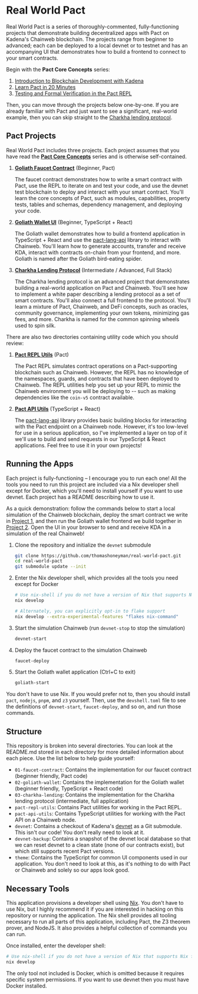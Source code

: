 # Real World Pact

Real World Pact is a series of thoroughly-commented, fully-functioning projects that demonstrate building decentralized apps with Pact on Kadena's Chainweb blockchain. The projects range from beginner to advanced; each can be deployed to a local devnet or to testnet and has an accompanying UI that demonstrates how to build a frontend to connect to your smart contracts.

Begin with the **Pact Core Concepts** series:

1. [Introduction to Blockchain Development with Kadena](./00-core-concepts/01-Introduction.md)
2. [Learn Pact in 20 Minutes](./00-core-concepts/02-Pact-In-20-Minutes.md)
3. [Testing and Formal Verification in the Pact REPL](./00-core-concepts/03-Testing-In-The-Pact-REPL.md)

Then, you can move through the projects below one-by-one. If you are already familiar with Pact and just want to see a significant, real-world example, then you can skip straight to the [Charkha lending protocol](./03-charkha-lending).

## Pact Projects

Real World Pact includes three projects. Each project assumes that you have read the [**Pact Core Concepts**](./00-core-concepts) series and is otherwise self-contained.

1. [**Goliath Faucet Contract**](./01-faucet-contract) (Beginner, Pact)

   The faucet contract demonstrates how to write a smart contract with Pact, use the REPL to iterate on and test your code, and use the devnet test blockchain to deploy and interact with your smart contract. You'll learn the core concepts of Pact, such as modules, capabilities, property tests, tables and schemas, dependency management, and deploying your code.

2. [**Goliath Wallet UI**](./02-goliath-wallet) (Beginner, TypeScript + React)

   The Goliath wallet demonstrates how to build a frontend application in TypeScript + React and use the [pact-lang-api](https://github.com/kadena-io/pact-lang-api) library to interact with Chainweb. You'll learn how to generate accounts, transfer and receive KDA, interact with contracts on-chain from your frontend, and more. Goliath is named after the Goliath bird-eating spider.

3. **[Charkha Lending Protocol](./03-charkha-lending)** (Intermediate / Advanced, Full Stack)

   The Charkha lending protocol is an advanced project that demonstrates building a real-world application on Pact and Chainweb. You'll see how to implement a white paper describing a lending protocol as a set of smart contracts. You'll also connect a full frontend to the protocol. You'll learn a mixture of Pact, Chainweb, and DeFi concepts, such as oracles, community governance, implementing your own tokens, minimizing gas fees, and more. Charkha is named for the common spinning wheels used to spin silk.

There are also two directories containing utility code which you should review:

1. **[Pact REPL Utils](./pact-repl-utils)** (Pact)

   The Pact REPL simulates contract operations on a Pact-supporting blockchain such as Chainweb. However, the REPL has no knowledge of the namespaces, guards, and contracts that have been deployed to Chainweb. The REPL utilities help you set up your REPL to mimic the Chainweb environment you will be deploying to -- such as making dependencies like the `coin-v5` contract available.

2. **[Pact API Utils](./pact-api-utils)** (TypeScript + React)

   The [pact-lang-api](https://github.com/kadena-io/pact-lang-api) library provides basic building blocks for interacting with the Pact endpoint on a Chainweb node. However, it's too low-level for use in a serious application, so I've implemented a layer on top of it we'll use to build and send requests in our TypeScript & React applications. Feel free to use it in your own projects!

## Running the Apps

Each project is fully-functioning – I encourage you to run each one! All the tools you need to run this project are included via a Nix developer shell except for Docker, which you'll need to install yourself if you want to use devnet. Each project has a README describing how to use it.

As a quick demonstration: follow the commands below to start a local simulation of the Chainweb blockchain, deploy the smart contract we write in [Project 1](./01-faucet-contract), and then run the Goliath wallet frontend we build together in [Project 2](./02-goliath-wallet). Open the UI in your browser to send and receive KDA in a simulation of the real Chainweb!

1. Clone the repository and initialize the `devnet` submodule

   ```sh
   git clone https://github.com/thomashoneyman/real-world-pact.git
   cd real-world-pact
   git submodule update --init
   ```

2. Enter the Nix developer shell, which provides all the tools you need except for Docker

   ```sh
   # Use nix-shell if you do not have a version of Nix that supports Nix flakes.
   nix develop
   
   # Alternately, you can explicitly opt-in to flake support
   nix develop --extra-experimental-features "flakes nix-command"
   ```

3. Start the simulation Chainweb (run `devnet-stop` to stop the simulation)

   ```sh
   devnet-start
   ```

4. Deploy the faucet contract to the simulation Chainweb

   ```sh
   faucet-deploy
   ```

5. Start the Goliath wallet application (Ctrl+C to exit)

   ```sh
   goliath-start
   ```

You don't have to use Nix. If you would prefer not to, then you should install `pact`, `nodejs`, `pnpm`, and `z3` yourself. Then, use the `devshell.toml` file to see the definitions of `devnet-start`, `faucet-deploy`, and so on, and run those commands.

## Structure

This repository is broken into several directories. You can look at the README.md stored in each directory for more detailed information about each piece. Use the list below to help guide yourself:

- `01-faucet-contract`: Contains the implementation for our faucet contract (beginner friendly, Pact code)
- `02-goliath-wallet`: Contains the implementation for the Goliath wallet (beginner friendly, TypeScript + React code)
- `03-charkha-lending`: Contains the implementation for the Charkha lending protocol (intermediate, full application)
- `pact-repl-utils`: Contains Pact utilities for working in the Pact REPL.
- `pact-api-utils`: Contains TypeScript utilities for working with the Pact API on a Chainweb node.
- `devnet`: Contains a checkout of Kadena's [devnet](https://github.com/kadena-io/devnet) as a Git submodule. This isn't our code! You don't really need to look at it.
- `devnet-backup`: Contains a snapshot of the devnet local database so that we can reset devnet to a clean state (none of our contracts exist), but which still supports recent Pact versions.
- `theme`: Contains the TypeScript for common UI components used in our application. You don't need to look at this, as it's nothing to do with Pact or Chainweb and solely so our apps look good.

## Necessary Tools

This application provisions a developer shell using [Nix](https://nixos.org/download.html). You don't have to use Nix, but I highly recommend it if you are interested in hacking on this repository or running the application. The Nix shell provides all tooling necessary to run all parts of this application, including Pact, the Z3 theorem prover, and NodeJS. It also provides a helpful collection of commands you can run.

Once installed, enter the developer shell:

```sh
# Use nix-shell if you do not have a version of Nix that supports Nix flakes.
nix develop
```

The only tool not included is Docker, which is omitted because it requires specific system permissions. If you want to use devnet then you must have Docker installed.
